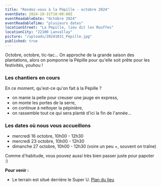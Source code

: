```yaml
---
title: "Rendez-vous à la Pépille - octobre 2024"
eventDate: 2024-10-31T10:00:00Z
eventReadableDate: "Octobre 2024"
eventReadableTime: "plusieurs dates"
locationStreet: "La Pépille, lieu dit les Rouffes"
locationCity: "22100 Lanvallay"
picture: "/uploads/20241031_Pepille.jpg"
published: true
---
```


Octobre, octobre, tic-tac... On approche de la grande saison des plantations, alors on pomponne la Pépille pour qu'elle soit prête pour les festivités, youhou !

<!--more-->

### Les chantiers en cours

En ce moment, qu'est-ce qu'on fait à la Pépille ?

- on manie la pelle pour creuser une jauge en express, 
- on monte les portes de la serre,
- on continue à nettoyer la pépinière,
- on rassemble tout ce qui sera planté d'ici la fin de l'année...


### Les dates où nous vous accueillons

- mercredi 16 octobre, 10h00 - 12h30
- mercredi 23 octobre, 10h00 - 12h30
- dimanche 27 octobre, 10h00 - 12h30 (voire un peu +, souvent on traîne)

Comme d'habitude, vous pouvez aussi très bien passer juste pour papoter :)

**Pour venir :**

- Le terrain est situé derrière le Super U. [Plan du lieu](https://www.openstreetmap.org/#map=17/48.44885/-2.01522&layers=N)
